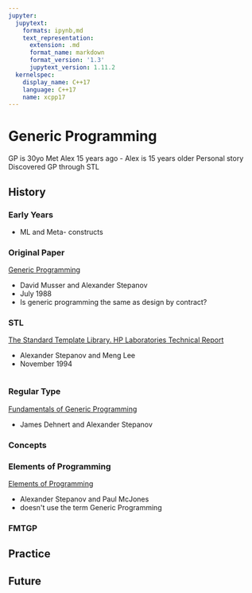 ```yaml
---
jupyter:
  jupytext:
    formats: ipynb,md
    text_representation:
      extension: .md
      format_name: markdown
      format_version: '1.3'
      jupytext_version: 1.11.2
  kernelspec:
    display_name: C++17
    language: C++17
    name: xcpp17
---
```


# Generic Programming
GP is 30yo
Met Alex 15 years ago -
Alex is 15 years older
Personal story
Discovered GP through STL

## History

### Early Years

- ML and Meta- constructs

### Original Paper

[Generic Programming](http://stepanovpapers.com/genprog.pdf)

- David Musser and Alexander Stepanov 
- July 1988
- Is generic programming the same as design by contract?

### STL

[The Standard Template Library. HP Laboratories Technical Report](http://stepanovpapers.com/STL/DOC.PDF)

- Alexander Stepanov and Meng Lee
- November 1994

```c++

```

### Regular Type

[Fundamentals of Generic Programming](http://stepanovpapers.com/DeSt98.pdf)

- James Dehnert and Alexander Stepanov

### Concepts

### Elements of Programming

[Elements of Programming](http://elementsofprogramming.com/)

- Alexander Stepanov and Paul McJones
- doesn't use the term Generic Programming

### FMTGP

## Practice

## Future

```c++

```
